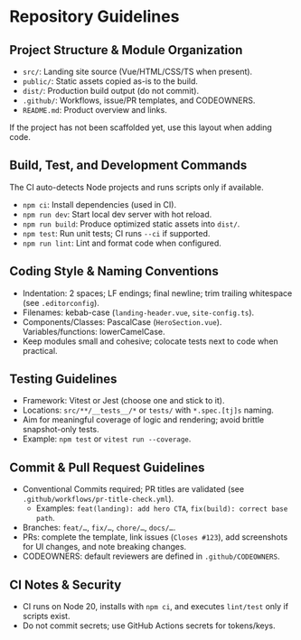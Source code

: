 # Repository Guidelines

## Project Structure & Module Organization

- `src/`: Landing site source (Vue/HTML/CSS/TS when present).
- `public/`: Static assets copied as-is to the build.
- `dist/`: Production build output (do not commit).
- `.github/`: Workflows, issue/PR templates, and CODEOWNERS.
- `README.md`: Product overview and links.

If the project has not been scaffolded yet, use this layout when adding code.

## Build, Test, and Development Commands

The CI auto-detects Node projects and runs scripts only if available.

- `npm ci`: Install dependencies (used in CI).
- `npm run dev`: Start local dev server with hot reload.
- `npm run build`: Produce optimized static assets into `dist/`.
- `npm test`: Run unit tests; CI runs `--ci` if supported.
- `npm run lint`: Lint and format code when configured.

## Coding Style & Naming Conventions

- Indentation: 2 spaces; LF endings; final newline; trim trailing whitespace (see `.editorconfig`).
- Filenames: kebab-case (`landing-header.vue`, `site-config.ts`).
- Components/Classes: PascalCase (`HeroSection.vue`). Variables/functions: lowerCamelCase.
- Keep modules small and cohesive; colocate tests next to code when practical.

## Testing Guidelines

- Framework: Vitest or Jest (choose one and stick to it).
- Locations: `src/**/__tests__/*` or `tests/` with `*.spec.[tj]s` naming.
- Aim for meaningful coverage of logic and rendering; avoid brittle snapshot-only tests.
- Example: `npm test` or `vitest run --coverage`.

## Commit & Pull Request Guidelines

- Conventional Commits required; PR titles are validated (see `.github/workflows/pr-title-check.yml`).
  - Examples: `feat(landing): add hero CTA`, `fix(build): correct base path`.
- Branches: `feat/…`, `fix/…`, `chore/…`, `docs/…`.
- PRs: complete the template, link issues (`Closes #123`), add screenshots for UI changes, and note breaking changes.
- CODEOWNERS: default reviewers are defined in `.github/CODEOWNERS`.

## CI Notes & Security

- CI runs on Node 20, installs with `npm ci`, and executes `lint/test` only if scripts exist.
- Do not commit secrets; use GitHub Actions secrets for tokens/keys.
